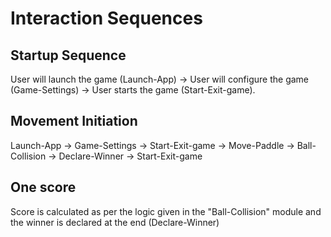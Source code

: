 # Interaction Sequences

## Startup Sequence

User will launch the game (Launch-App) ->
User will configure the game (Game-Settings) ->
User starts the game (Start-Exit-game).

## Movement Initiation

Launch-App ->
Game-Settings ->
Start-Exit-game ->
Move-Paddle ->
Ball-Collision ->
Declare-Winner ->
Start-Exit-game

## One score

Score is calculated as per the logic given in the "Ball-Collision"
module and the winner is declared at the end (Declare-Winner)
